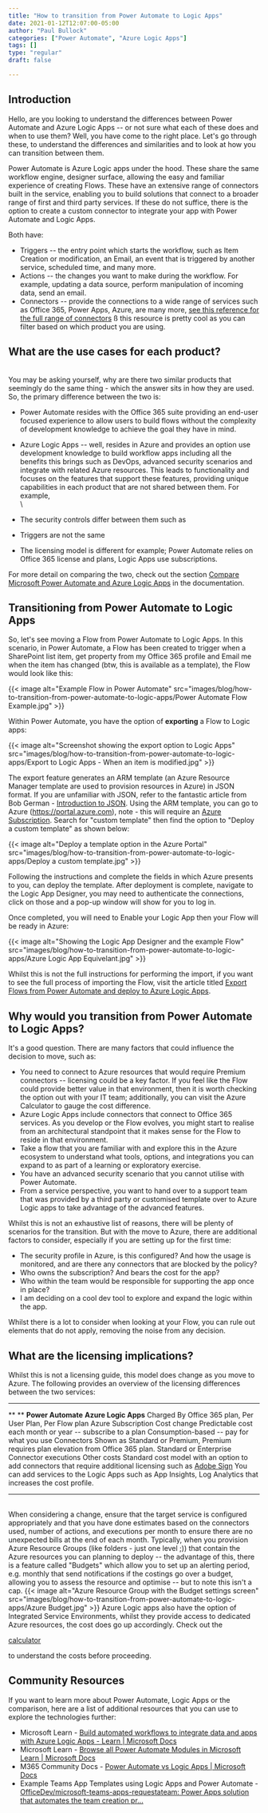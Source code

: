 ```yaml
---
title: "How to transition from Power Automate to Logic Apps"
date: 2021-01-12T12:07:00-05:00
author: "Paul Bullock"
categories: ["Power Automate", "Azure Logic Apps"]
tags: []
type: "regular"
draft: false

---
```



## Introduction 


Hello, are you looking to understand the differences between Power
Automate and Azure Logic Apps -- or not sure what each of these does and
when to use them? Well, you have come to the right place. Let's go
through these, to understand the differences and similarities and to
look at how you can transition between them.

Power Automate is Azure Logic apps under the hood. These share the same
workflow engine, designer surface, allowing the easy and familiar
experience of creating Flows. These have an extensive range of
connectors built in the service, enabling you to build solutions that
connect to a broader range of first and third party services. If these
do not suffice, there is the option to create a custom connector to
integrate your app with Power Automate and Logic Apps.

Both have:


-   Triggers -- the entry point which starts the workflow, such as Item
    Creation or modification, an Email, an event that is triggered by
    another service, scheduled time, and many more.
-   Actions -- the changes you want to make during the workflow. For
    example, updating a data source, perform manipulation of incoming
    data, send an email.
-   Connectors -- provide the connections to a wide range of services
    such as Office 365, Power Apps, Azure, are many more, [see this
    reference for the full range of
    connectors](https://docs.microsoft.com/en-us/connectors/connector-reference?WT.mc_id=AZ-MVP-5003816)
    ß this resource is pretty cool as you can filter based on which
    product you are using.

##  What are the use cases for each product? 

\
You may be asking yourself, why are there two similar products that
seemingly do the same thing - which the answer sits in how they are
used. So, the primary difference between the two is:
-   Power Automate resides with the Office 365 suite providing an
    end-user focused experience to allow users to build flows without
    the complexity of development knowledge to achieve the goal they
    have in mind.
-   Azure Logic Apps -- well, resides in Azure and provides an option
    use development knowledge to build workflow apps including all the
    benefits this brings such as DevOps, advanced security scenarios and
    integrate with related Azure resources.
This leads to functionality and focuses on the features that support
these features, providing unique capabilities in each product that are
not shared between them. For example,\
\

-   The security controls differ between them such as 
-   Triggers are not the same
-   The licensing model is different for example; Power Automate relies
    on Office 365 license and plans, Logic Apps use subscriptions.

For more detail on comparing the two, check out the section [Compare
Microsoft Power Automate and Azure Logic
Apps](https://docs.microsoft.com/en-us/azure/azure-functions/functions-compare-logic-apps-ms-flow-webjobs#compare-microsoft-power-automate-and-azure-logic-apps?WT.mc_id=AZ-MVP-5003816)
in the documentation.

##  Transitioning from Power Automate to Logic Apps 

So, let's see moving a Flow from Power Automate to Logic Apps. In this
scenario, in Power Automate, a Flow has been created to trigger when a
SharePoint list item, get property from my Office 365 profile and Email
me when the item has changed (btw, this is available as a template), the
Flow would look like this:

{{< image alt="Example Flow in Power Automate" src="images/blog/how-to-transition-from-power-automate-to-logic-apps/Power Automate Flow Example.jpg" >}}

Within Power Automate, you have the option of **exporting** a Flow to
Logic apps:

{{< image alt="Screenshot showing the export option to Logic Apps" src="images/blog/how-to-transition-from-power-automate-to-logic-apps/Export to Logic Apps - When an item is modified.jpg" >}}


The export feature generates an ARM template (an Azure Resource Manager
template are used to provision resources in Azure) in JSON format. If
you are unfamiliar with JSON, refer to the fantastic article from Bob
German - [Introduction to
JSON](https://techcommunity.microsoft.com/t5/microsoft-365-pnp-blog/introduction-to-json/ba-p/2049369).
Using the ARM template, you can go to Azure
(<https://portal.azure.com>), note - this will require an [Azure
Subscription](https://azure.microsoft.com/en-us/pricing?WT.mc_id=AZ-MVP-5003816).
Search for \"custom template\" then find the option to \"Deploy a custom
template\" as shown below:

{{< image alt="Deploy a template option in the Azure Portal" src="images/blog/how-to-transition-from-power-automate-to-logic-apps/Deploy a custom template.jpg" >}}


Following the instructions and complete the fields in which Azure
presents to you, can deploy the template. After deployment is complete,
navigate to the Logic App Designer, you may need to authenticate the
connections, click on those and a pop-up window will show for you to log
in.

Once completed, you will need to Enable your Logic App then your Flow
will be ready in Azure:
 

{{< image alt="Showing the Logic App Designer and the example Flow" src="images/blog/how-to-transition-from-power-automate-to-logic-apps/Azure Logic App Equivelant.jpg" >}}

Whilst this is not the full instructions for performing the import, if
you want to see the full process of importing the Flow, visit the
article titled [Export Flows from Power Automate and deploy to Azure
Logic
Apps](https://docs.microsoft.com/en-us/azure/logic-apps/export-from-microsoft-flow-logic-app-template?WT.mc_id=AZ-MVP-5003816).

## Why would you transition from Power Automate to Logic Apps?


It's a good question. There are many factors that could influence the
decision to move, such as:

-   You need to connect to Azure resources that would require Premium
    connectors -- licensing could be a key factor. If you feel like the
    Flow could provide better value in that environment, then it is
    worth checking the option out with your IT team; additionally, you
    can visit the Azure Calculator to gauge the cost difference.
-   Azure Logic Apps include connectors that connect to Office 365
    services. As you develop or the Flow evolves, you might start to
    realise from an architectural standpoint that it makes sense for the
    Flow to reside in that environment.
-   Take a flow that you are familiar with and explore this in the Azure
    ecosystem to understand what tools, options, and integrations you
    can expand to as part of a learning or exploratory exercise.
-   You have an advanced security scenario that you cannot utilise with
    Power Automate.
-   From a service perspective, you want to hand over to a support team
    that was provided by a third party or customised template over to
    Azure Logic apps to take advantage of the advanced features.

Whilst this is not an exhaustive list of reasons, there will be plenty
of scenarios for the transition. But with the move to Azure, there are
additional factors to consider, especially if you are setting up for the
first time:

-   The security profile in Azure, is this configured? And how the usage
    is monitored, and are there any connectors that are blocked by the
    policy?
-   Who owns the subscription? And bears the cost for the app?
-   Who within the team would be responsible for supporting the app once
    in place?
-   I am deciding on a cool dev tool to explore and expand the logic
    within the app.

Whilst there is a lot to consider when looking at your Flow, you can
rule out elements that do not apply, removing the noise from any
decision.
## What are the licensing implications? 

Whilst this is not a licensing guide, this model does change as you move
to Azure. The following provides an overview of the licensing
differences between the two services:

  ------------- --------------------------------------------------------------------------------------------------------------------------------------------------------------------- -------------------------------------------------------------------------------------------------------------
  ** **         **Power Automate**                                                                                                                                                    **Azure Logic Apps**
  Charged By    Office 365 plan, Per User Plan, Per Flow plan                                                                                                                         Azure Subscription
  Cost change   Predictable cost each month or year -- subscribe to a plan                                                                                                            Consumption-based -- pay for what you use
  Connectors    Shown as Standard or Premium, Premium requires plan elevation from Office 365 plan.                                                                                   Standard or Enterprise Connector executions
  Other costs   Standard cost model with an option to add connectors that require additional licensing such as [Adobe Sign](https://docs.microsoft.com/en-us/connectors/adobesign/)   You can add services to the Logic Apps such as App Insights, Log Analytics that increases the cost profile.
  ------------- --------------------------------------------------------------------------------------------------------------------------------------------------------------------- -------------------------------------------------------------------------------------------------------------

\
When considering a change, ensure that the target service is configured
appropriately and that you have done estimates based on the connectors
used, number of actions, and executions per month to ensure there are no
unexpected bills at the end of each month.
Typically, when you provision Azure Resource Groups (like folders - just
one level ;)) that contain the Azure resources you can planning to
deploy -- the advantage of this, there is a feature called \"Budgets\"
which allow you to set up an alerting period, e.g. monthly that send
notifications if the costings go over a budget, allowing you to assess
the resource and optimise -- but to note this isn't a cap.
{{< image alt="Azure Resource Group with the Budget settings screen" src="images/blog/how-to-transition-from-power-automate-to-logic-apps/Azure Budget.jpg" >}}
Azure Logic apps also have the option of Integrated Service
Environments, whilst they provide access to dedicated Azure resources,
the cost does go up accordingly. Check out the

[calculator](https://azure.microsoft.com/en-gb/pricing/calculator?WT.mc_id=AZ-MVP-5003816)

to understand the costs before proceeding.

## Community Resources 

If you want to learn more about Power Automate, Logic Apps or the
comparison, here are a list of additional resources that you can use to
explore the technologies further:
-   Microsoft Learn - [Build automated workflows to integrate data and
    apps with Azure Logic Apps - Learn \| Microsoft
    Docs](https://docs.microsoft.com/en-us/learn/paths/build-workflows-with-logic-apps?WT.mc_id=AZ-MVP-5003816)
-   Microsoft Learn - [Browse all Power Automate Modules in Microsoft
    Learn \| Microsoft
    Docs](https://docs.microsoft.com/en-us/learn/browse/?products=power-platform&terms=Flow&WT.mc_id=AZ-MVP-5003816)
-   M365 Community Docs - [Power Automate vs Logic Apps \| Microsoft
    Docs](https://docs.microsoft.com/en-us/microsoft-365/community/power-automate-vs-logic-apps?WT.mc_id=AZ-MVP-5003816)
-   Example Teams App Templates using Logic Apps and Power Automate -
    [OfficeDev/microsoft-teams-apps-requestateam: Power Apps solution
    that automates the team creation
    pr\...](https://github.com/OfficeDev/microsoft-teams-apps-requestateam)
